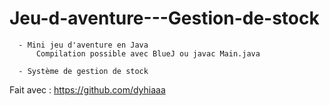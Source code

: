 # Jeu-d-aventure---Gestion-de-stock
      
      - Mini jeu d'aventure en Java
          Compilation possible avec BlueJ ou javac Main.java
          
      - Système de gestion de stock
      
Fait avec : https://github.com/dyhiaaa
